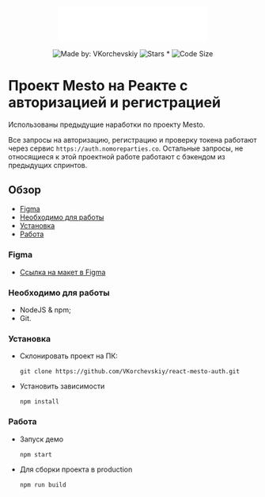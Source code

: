 <p align="center">
    <img src="https://raw.githubusercontent.com/VKorchevskiy/react-mesto-auth/077b6f90c9ca46916e40409431637532c5c46e0c/src/images/logo.svg" width="300px">
</p>
<p align="center">
    <img alt="Made by: VKorchevskiy" src="https://img.shields.io/badge/Made%20by-VKorchevskiy-informational?style=for-the-badge&logo=appveyor" />
    <img alt="Stars *" src="https://img.shields.io/github/stars/VKorchevskiy/react-mesto-auth?style=for-the-badge&logo=appveyor&color=informational" />
    <img alt="Code Size" src="https://img.shields.io/github/languages/code-size/VKorchevskiy/react-mesto-auth?style=for-the-badge&logo=appveyor&color=informational">
</p>
  
  # Проект Mesto на Реакте с авторизацией и регистрацией

Использованы предыдущие наработки по проекту Mesto.

Все запросы на авторизацию, регистрацию и проверку токена работают через сервис `https://auth.nomoreparties.co`.
Остальные запросы, не относящиеся к этой проектной работе работают с бэкендом из предыдущих спринтов.

## Обзор

* <a href="#figma">Figma</a>
* <a href="#need">Необходимо для работы</a>
* <a href="#install">Установка</a>
* <a href="#work">Работа</a>

<h3 id="figma">Figma</h3>

  * [Ссылка на макет в Figma](https://www.figma.com/file/5H3gsn5lIGPwzBPby9jAOo/Sprint-12)

<h3 id="need">Необходимо для работы</h3>

  * NodeJS & npm;
  * Git.

<h3 id="install">Установка</h3>

* Склонировать проект на ПК:

      git clone https://github.com/VKorchevskiy/react-mesto-auth.git

* Установить зависимости

      npm install

<h3 id="work">Работа</h3>

* Запуск демо

      npm start

* Для сборки проекта в production

      npm run build

